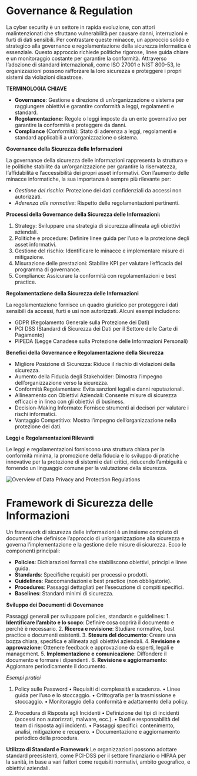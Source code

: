 # Governance & Regulation

La cyber security è un settore in rapida evoluzione, con attori malintenzionati che sfruttano vulnerabilità per causare danni, interruzioni e furti di dati sensibili. Per contrastare queste minacce, un approccio solido e strategico alla governance e regolamentazione della sicurezza informatica è essenziale. Questo approccio richiede politiche rigorose, linee guida chiare e un monitoraggio costante per garantire la conformità. Attraverso l’adozione di standard internazionali, come ISO 27001 e NIST 800-53, le organizzazioni possono rafforzare la loro sicurezza e proteggere i propri sistemi da violazioni disastrose.

**TERMINOLOGIA CHIAVE**

- **Governance**: Gestione e direzione di un’organizzazione o sistema per raggiungere obiettivi e garantire conformità a leggi, regolamenti e standard.
- **Regolamentazione**: Regole o leggi imposte da un ente governativo per garantire la conformità e proteggere da danni.
- **Compliance** (Conformità): Stato di aderenza a leggi, regolamenti e standard applicabili a un’organizzazione o sistema.


**Governance della Sicurezza delle Informazioni**

La governance della sicurezza delle informazioni rappresenta la struttura e le politiche stabilite da un’organizzazione per garantire la riservatezza, l’affidabilità e l’accessibilità dei propri asset informativi. Con l’aumento delle minacce informatiche, la sua importanza è sempre più rilevante per:
- _Gestione del rischio_: Protezione dei dati confidenziali da accessi non autorizzati.
- _Aderenza alle normative_: Rispetto delle regolamentazioni pertinenti.


**Processi della Governance della Sicurezza delle Informazioni:**

1. Strategy: Sviluppare una strategia di sicurezza allineata agli obiettivi aziendali.
2. Politiche e procedure: Definire linee guida per l’uso e la protezione degli asset informativi.
3. Gestione del rischio: Identificare le minacce e implementare misure di mitigazione.
4. Misurazione delle prestazioni: Stabilire KPI per valutare l’efficacia del programma di governance.
5. Compliance: Assicurare la conformità con regolamentazioni e best practice.


**Regolamentazione della Sicurezza delle Informazioni**

La regolamentazione fornisce un quadro giuridico per proteggere i dati sensibili da accessi, furti e usi non autorizzati. Alcuni esempi includono:
- GDPR (Regolamento Generale sulla Protezione dei Dati)
- PCI DSS (Standard di Sicurezza dei Dati per il Settore delle Carte di Pagamento)
- PIPEDA (Legge Canadese sulla Protezione delle Informazioni Personali)


**Benefici della Governance e Regolamentazione della Sicurezza**

- Migliore Posizione di Sicurezza: Riduce il rischio di violazioni della sicurezza.
- Aumento della Fiducia degli Stakeholder: Dimostra l’impegno dell’organizzazione verso la sicurezza.
- Conformità Regolamentare: Evita sanzioni legali e danni reputazionali.
- Allineamento con Obiettivi Aziendali: Consente misure di sicurezza efficaci e in linea con gli obiettivi di business.
- Decision-Making Informato: Fornisce strumenti ai decisori per valutare i rischi informatici.
- Vantaggio Competitivo: Mostra l’impegno dell’organizzazione nella protezione dei dati.


**Leggi e Regolamentazioni Rilevanti**

Le leggi e regolamentazioni forniscono una struttura chiara per la conformità minima, la promozione della fiducia e lo sviluppo di pratiche innovative per la protezione di sistemi e dati critici, riducendo l’ambiguità e fornendo un linguaggio comune per la valutazione della sicurezza.

![Overview of Data Privacy and Protection Regulations](https://github.com/user-attachments/assets/c152344f-bd8d-4d95-917a-d274017c1dce)


# Framework di Sicurezza delle Informazioni

Un framework di sicurezza delle informazioni è un insieme completo di documenti che definisce l’approccio di un’organizzazione alla sicurezza e governa l’implementazione e la gestione delle misure di sicurezza. Ecco le componenti principali:
- **Policies**: Dichiarazioni formali che stabiliscono obiettivi, principi e linee guida.
- **Standards**: Specifiche requisiti per processi o prodotti.
- **Guidelines**: Raccomandazioni e best practice (non obbligatorie).
- **Procedures**: Passaggi dettagliati per l’esecuzione di compiti specifici.
- **Baselines**: Standard minimi di sicurezza.


**Sviluppo dei Documenti di Governance**

Passaggi generali per sviluppare policies, standards e guidelines:
	1.	**Identificare l’ambito e lo scopo**: Definire cosa coprirà il documento e perché è necessario.
	2.	**Ricerca e revisione**: Studiare normative, best practice e documenti esistenti.
	3.	**Stesura del documento**: Creare una bozza chiara, specifica e allineata agli obiettivi aziendali.
	4.	**Revisione e approvazione**: Ottenere feedback e approvazione da esperti, legali e management.
	5.	**Implementazione e comunicazione**: Diffondere il documento e formare i dipendenti.
	6.	**Revisione e aggiornamento**: Aggiornare periodicamente il documento.

 _Esempi pratici_

 1. Policy sulle Password
	•	Requisiti di complessità e scadenza.
	•	Linee guida per l’uso e lo stoccaggio.
	•	Crittografia per la trasmissione e stoccaggio.
	•	Monitoraggio della conformità e adattamento della policy.

2. Procedura di Risposta agli Incidenti
	•	Definizione dei tipi di incidenti (accessi non autorizzati, malware, ecc.).
	•	Ruoli e responsabilità del team di risposta agli incidenti.
	•	Passaggi specifici: contenimento, analisi, mitigazione e recupero.
	•	Documentazione e aggiornamento periodico della procedura.


**Utilizzo di Standard e Framework**
Le organizzazioni possono adottare standard preesistenti, come PCI-DSS per il settore finanziario o HIPAA per la sanità, in base a vari fattori come requisiti normativi, ambito geografico, e obiettivi aziendali.
